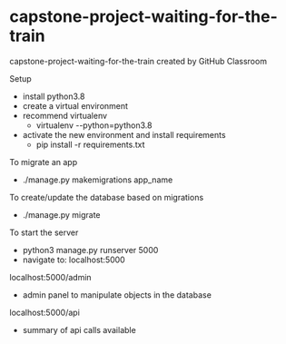 # capstone-project-waiting-for-the-train
capstone-project-waiting-for-the-train created by GitHub Classroom

Setup
* install python3.8
* create a virtual environment
* recommend virtualenv
  * virtualenv --python=python3.8
* activate the new environment and install requirements
  * pip install -r requirements.txt

To migrate an app
* ./manage.py makemigrations app_name

To create/update the database based on migrations
* ./manage.py migrate

To start the server
* python3 manage.py runserver 5000
* navigate to: localhost:5000

localhost:5000/admin
* admin panel to manipulate objects in the database

localhost:5000/api
* summary of api calls available